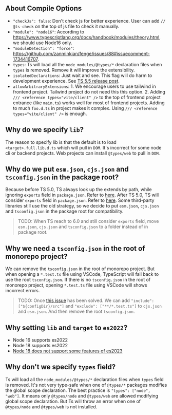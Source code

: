 ## About Compile Options

- `"checkJs": false`: Don't check js for better experience. User can add `// @ts-check` on the top of js file to check it manually.
- `"module": "node16"`: According to https://www.typescriptlang.org/docs/handbook/modules/theory.html, we should use Node16 only.
- `"moduleDetection": "force"`: https://github.com/zanminkian/fenge/issues/88#issuecomment-1734416707.
- `types`: Ts will load all the `node_modules/@types/*` declaration files when `types` is removed. Remove it will improve the extensibility.
- `isolatedDeclarations`: Just wait and see. This flag will do harm to development experience. See [TS 5.5 release post](https://devblogs.microsoft.com/typescript/announcing-typescript-5-5).
- `allowArbitraryExtensions`: 1. We encourage users to use tailwind in frontend project. Tailwind project do not need this this option. 2. Adding `/// <reference types="vite/client" />` to the top of frontend project entrance (like `main.ts`) works well for most of frontend projects. Adding to much `foo.d.ts` in project makes it complex. Using `/// <reference types="vite/client" />` is enough.

## Why do we specify `lib`?

The reason to specify lib is that the default is to load `<target>.full.lib.d.ts` which will pull in `DOM`. It's incorrect for some node cli or backend projects. Web projects can install `@types/web` to pull in `DOM`.

## Why do we put `esm.json`, `cjs.json` and `tsconfig.json` in the package root?

Because before TS 5.0, TS always look up the extends by path, while ignoring `exports` field in `package.json`. Refer to [here](https://github.com/microsoft/TypeScript/issues/53314#issuecomment-1474354281). After TS 5.0, TS will consider `exports` field in `package.json`. Refer to [here](https://github.com/microsoft/TypeScript/issues/53314#issuecomment-1480295680). Some third-party libraries still use the old strategy, so we decide to put `esm.json`, `cjs.json` and `tsconfig.json` in the package root for compatibility.

> TODO: When TS reach to 6.0 and still consider `exports` field, move `esm.json`, `cjs.json` and `tsconfig.json` to a folder instead of in package root.

## Why we need a `tsconfig.json` in the root of monorepo project?

We can remove the `tsconfig.json` in the root of monorepo project. But when opening a `*.test.ts` file using VSCode, TypeScript will fall back to use the root `tsconfig.json`. If there is no `tsconfig.json` in the root of monorepo project, opening `*.test.ts` file using VSCode will shows incorrect errors.

> TODO: Once [this issue](https://github.com/microsoft/TypeScript/issues/60748) has been solved. We can add `"include": ["${configDir}/src"]` and `"exclude": ["**/*.test.ts"]` to `cjs.json` and `esm.json`. And then remove the root `tsconfig.json`.

## Why setting `lib` and `target` to `es2022`?

- Node 16 supports es2022
- Node 18 supports es2022
- [Node 18 does not support some features of es2023](https://github.com/tsconfig/bases/issues/217)

## Why don't we specify `types` field?

Ts will load all the `node_modules/@types/*` declaration files when `types` field is removed. It's not very type-safe when one of `@types/*` packages modifies the global scope declaration. The best practice is `"types": ["node", "web"]`. It means only `@types/node` and `@types/web` are allowed modifying global scope declaration. But Ts will throw an error when one of `@types/node` and `@types/web` is not installed.
